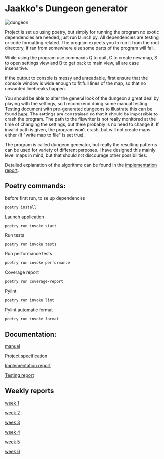 # Jaakko's Dungeon generator

![dungeon](https://github.com/Jiisala/Tiralabra-2022/blob/main/Documentation/img/dungeon.png)

Project is set up using poetry, but simply for running the program no exotic dependencies are needed, just run launch.py. All dependencies are testing or code formatting related. The program expects you to run it from the root directory, if ran from somewhere else some parts of the program will fail.

While using the program use commands Q to quit, C to create new map, S to open settings view and B to get back to main view, all are case insensitive.

if the output to console is messy and unreadable, first ensure that the console window is wide enough to fit full lines of the map, so that no unwanted linebreaks happen.

You should be able to alter the general look of the dungeon a great deal by playing with the settings, so I recommend doing some manual testing. Testing document with pre-generated dungeons to illustrate this can be found [here](https://github.com/Jiisala/Tiralabra-2022/blob/main/Documentation/testing_report.md). The settings are constrained so that it should be impossible to crash the program. The path to the filewriter is not really monitored at the time of changing the settings, but there probably is no need to change it. If invalid path is given, the program won't crash, but will not create maps either (if "write map to file" is set true).

The program is called dungeon generator, but really the resulting patterns can be used for variety of different purposes. I have designed this mainly level maps in mind, but that should not discourage other possibilities.

Detailed explanation of the algorithms can be found in the [implementation report](https://github.com/Jiisala/Tiralabra-2022/blob/main/Documentation/implementation_report.md).



## Poetry commands:

before first run, to se up dependencies
```bash
poetry install
```
Launch application
```bash
poetry run invoke start
```
Run tests
```bash
poetry run invoke tests
```
Run performance tests
```bash
poetry run invoke performance
```
Coverage report
```bash
poetry run coverage-report
```
Pylint
```bash
poetry run invoke lint
```
Pylint automatic format
```bash
poetry run invoke format
```


## Documentation:
[manual](https://github.com/Jiisala/Tiralabra-2022/blob/main/Documentation/Manual.md)

[Project specification](https://github.com/Jiisala/Tiralabra-2022/blob/main/Documentation/project_specification.md)

[Implementation report](https://github.com/Jiisala/Tiralabra-2022/blob/main/Documentation/implementation_report.md)

[Testing report](https://github.com/Jiisala/Tiralabra-2022/blob/main/Documentation/testing_report.md)


## Weekly reports

[week 1](https://github.com/Jiisala/Tiralabra-2022/blob/main/Documentation/Weekly_report_1.md)

[week 2](https://github.com/Jiisala/Tiralabra-2022/blob/main/Documentation/Weekly_report_2.md)

[week 3](https://github.com/Jiisala/Tiralabra-2022/blob/main/Documentation/Weekly_report_3.md)

[week 4](https://github.com/Jiisala/Tiralabra-2022/blob/main/Documentation/Weekly_report_4.md)

[week 5](https://github.com/Jiisala/Tiralabra-2022/blob/main/Documentation/Weekly_report_5.md)

[week 6](https://github.com/Jiisala/Tiralabra-2022/blob/main/Documentation/Weekly_report_6.md)
